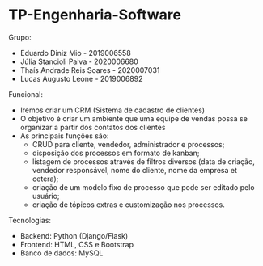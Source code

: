 # TP-Engenharia-Software
Grupo: 

- Eduardo Diniz Mio - 2019006558
- Júlia Stancioli Paiva - 2020006680
- Thaís Andrade Reis Soares - 2020007031
- Lucas Augusto Leone - 2019006892

Funcional:
- Iremos criar um CRM (Sistema de cadastro de clientes)
- O objetivo é criar um ambiente que uma equipe de vendas possa se organizar a partir dos contatos dos clientes
- As principais funções são: 
  - CRUD para cliente, vendedor, administrador e processos; 
  - disposição dos processos em formato de kanban; 
  - listagem de processos através de filtros diversos (data de criação, vendedor responsável, nome do cliente, nome da empresa et cetera); 
  - criação de um modelo fixo de processo que pode ser editado pelo usuário; 
  - criação de tópicos extras e customização nos processos. 

Tecnologias: 
- Backend: Python (Django/Flask)
- Frontend: HTML, CSS e Bootstrap
- Banco de dados: MySQL
